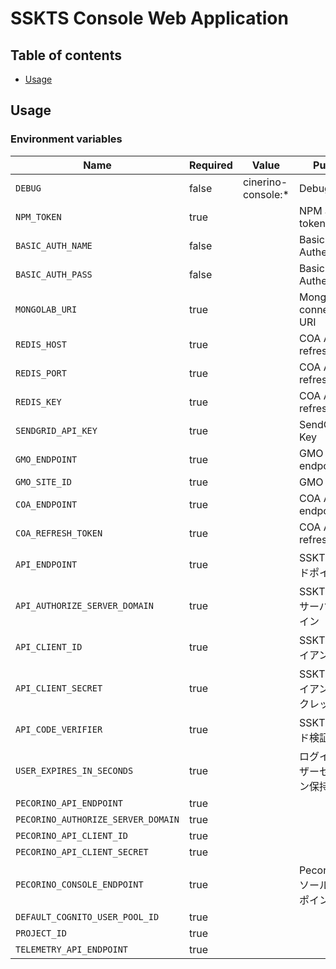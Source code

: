 # SSKTS Console Web Application

## Table of contents

* [Usage](#usage)

## Usage

### Environment variables

| Name                               | Required | Value              | Purpose                            |
| ---------------------------------- | -------- | ------------------ | ---------------------------------- |
| `DEBUG`                            | false    | cinerino-console:* | Debug                              |
| `NPM_TOKEN`                        | true     |                    | NPM auth token                     |
| `BASIC_AUTH_NAME`                  | false    |                    | Basic Authentication               |
| `BASIC_AUTH_PASS`                  | false    |                    | Basic Authentication               |
| `MONGOLAB_URI`                     | true     |                    | MongoDB connection URI             |
| `REDIS_HOST`                       | true     |                    | COA API refresh token              |
| `REDIS_PORT`                       | true     |                    | COA API refresh token              |
| `REDIS_KEY`                        | true     |                    | COA API refresh token              |
| `SENDGRID_API_KEY`                 | true     |                    | SendGrid API Key                   |
| `GMO_ENDPOINT`                     | true     |                    | GMO API endpoint                   |
| `GMO_SITE_ID`                      | true     |                    | GMO SiteID                         |
| `COA_ENDPOINT`                     | true     |                    | COA API endpoint                   |
| `COA_REFRESH_TOKEN`                | true     |                    | COA API refresh token              |
| `API_ENDPOINT`                     | true     |                    | SSKTSAPIエンドポイント             |
| `API_AUTHORIZE_SERVER_DOMAIN`      | true     |                    | SSKTSAPI認可サーバードメイン       |
| `API_CLIENT_ID`                    | true     |                    | SSKTSAPIクライアントID             |
| `API_CLIENT_SECRET`                | true     |                    | SSKTSAPIクライアントシークレット   |
| `API_CODE_VERIFIER`                | true     |                    | SSKTSAPIコード検証鍵               |
| `USER_EXPIRES_IN_SECONDS`          | true     |                    | ログインユーザーセッション保持期間 |
| `PECORINO_API_ENDPOINT`            | true     |                    |                                    |
| `PECORINO_AUTHORIZE_SERVER_DOMAIN` | true     |                    |                                    |
| `PECORINO_API_CLIENT_ID`           | true     |                    |                                    |
| `PECORINO_API_CLIENT_SECRET`       | true     |                    |                                    |
| `PECORINO_CONSOLE_ENDPOINT`        | true     |                    | Pecorinoコンソールエンドポイント   |
| `DEFAULT_COGNITO_USER_POOL_ID`     | true     |                    |                                    |
| `PROJECT_ID`                       | true     |                    |                                    |
| `TELEMETRY_API_ENDPOINT`           | true     |                    |                                    |

